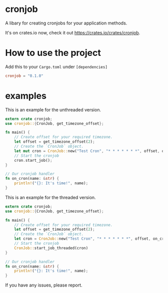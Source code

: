 # cronjob
A libary for creating cronjobs for your application methods.

It's on crates.io now, check it out https://crates.io/crates/cronjob.

How to use the project
======================

Add this to your `Cargo.toml` under `[dependencies]`
``` toml
cronjob = "0.1.0"
```

examples
==========
This is an example for the unthreaded version.

```Rust
extern crate cronjob;
use cronjob::{CronJob, get_timezone_offset};

fn main() {
    // Create offset for your required timezone.
    let offset = get_timezone_offset(2);
    // Create the `CronJob` object.
    let mut cron = CronJob::new("Test Cron", "* * * * * * *", offset, on_cron);
    // Start the cronjob
    cron.start_job();
}

// Our cronjob handler
fn on_cron(name: &str) {
    println!("{}: It's time!", name);
}
```

This is an example for the threaded version.

```Rust
extern crate cronjob;
use cronjob::{CronJob, get_timezone_offset};

fn main() {
    // Create offset for your required timezone.
    let offset = get_timezone_offset(2);
    // Create the `CronJob` object.
    let cron = CronJob::new("Test Cron", "* * * * * * *", offset, on_cron);
    // Start the cronjob
    CronJob::start_job_threaded(cron)
}

// Our cronjob handler
fn on_cron(name: &str) {
    println!("{}: It's time!", name);
}
```

If you have any issues, please report.
